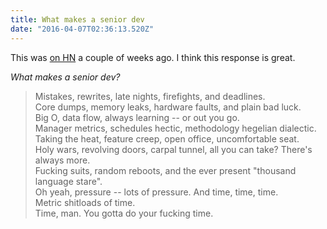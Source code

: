 ```yaml
---
title: What makes a senior dev
date: "2016-04-07T02:36:13.520Z"
---
```


This was [on HN](https://news.ycombinator.com/item?id=11341567) a couple of weeks ago.
I think this response is great.

*What makes a senior dev?*

> Mistakes, rewrites, late nights, firefights, and deadlines.  
> Core dumps, memory leaks, hardware faults, and plain bad luck.  
> Big O, data flow, always learning -- or out you go.  
> Manager metrics, schedules hectic, methodology hegelian dialectic.  
> Taking the heat, feature creep, open office, uncomfortable seat.  
> Holy wars, revolving doors, carpal tunnel, all you can take? There's always more.  
> Fucking suits, random reboots, and the ever present "thousand language stare".  
> Oh yeah, pressure -- lots of pressure. And time, time, time.  
> Metric shitloads of time.  
> Time, man. You gotta do your fucking time.
